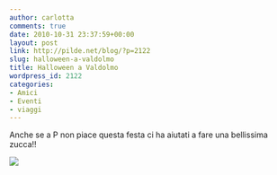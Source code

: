 ```yaml
---
author: carlotta
comments: true
date: 2010-10-31 23:37:59+00:00
layout: post
link: http://pilde.net/blog/?p=2122
slug: halloween-a-valdolmo
title: Halloween a Valdolmo
wordpress_id: 2122
categories:
- Amici
- Eventi
- viaggi
---
```


Anche se a P non piace questa festa ci ha aiutati a fare una bellissima zucca!!

![](http://pilde.net/blog/wp-content/uploads/2010/11/halloween_blog1.jpg)
